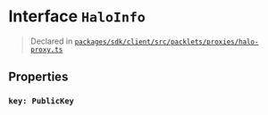 # Interface `HaloInfo`
> Declared in [`packages/sdk/client/src/packlets/proxies/halo-proxy.ts`]()


## Properties
### `key: PublicKey`